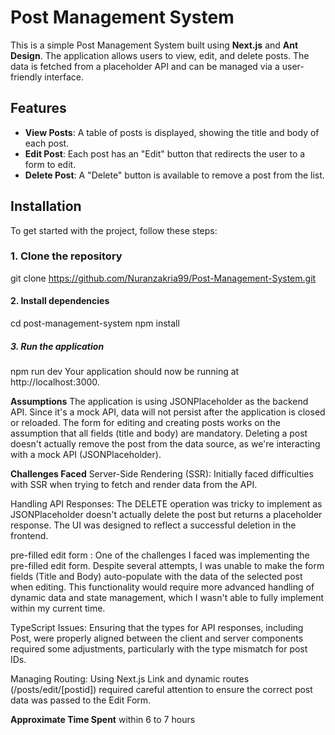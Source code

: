 # Post Management System

This is a simple Post Management System built using **Next.js** and **Ant Design**. The application allows users to view, edit, and delete posts. The data is fetched from a placeholder API and can be managed via a user-friendly interface.

## Features
- **View Posts**: A table of posts is displayed, showing the title and body of each post.
- **Edit Post**: Each post has an "Edit" button that redirects the user to a form to edit.
- **Delete Post**: A "Delete" button is available to remove a post from the list.

## Installation
To get started with the project, follow these steps:

### 1. Clone the repository
git clone https://github.com/Nuranzakria99/Post-Management-System.git

#### 2. Install dependencies
cd post-management-system
npm install

##### 3. Run the application
npm run dev
Your application should now be running at http://localhost:3000.

**Assumptions**
The application is using JSONPlaceholder as the backend API. Since it's a mock API, data will not persist after the application is closed or reloaded.
The form for editing and creating posts works on the assumption that all fields (title and body) are mandatory.
Deleting a post doesn't actually remove the post from the data source, as we're interacting with a mock API (JSONPlaceholder).

**Challenges Faced**
Server-Side Rendering (SSR): Initially faced difficulties with SSR when trying to fetch and render data from the API.

Handling API Responses: The DELETE operation was tricky to implement as JSONPlaceholder doesn't actually delete the post but returns a placeholder response. The UI was designed to reflect a successful deletion in the frontend.

pre-filled edit form : One of the challenges I faced was implementing the pre-filled edit form. Despite several attempts, I was unable to make the form fields (Title and Body) auto-populate with the data of the selected post when editing. This functionality would require more advanced handling of dynamic data and state management, which I wasn't able to fully implement within my current time.

TypeScript Issues: Ensuring that the types for API responses, including Post, were properly aligned between the client and server components required some adjustments, particularly with the type mismatch for post IDs.

Managing Routing: Using Next.js Link and dynamic routes (/posts/edit/[postid]) required careful attention to ensure the correct post data was passed to the Edit Form.

**Approximate Time Spent**
within 6 to 7 hours






